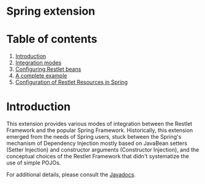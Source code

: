 Spring extension
================

Table of contents
=================

1.  [Introduction](/learn/guide/2.1#/13-restlet/28-restlet/70-restlet.html#dsy70-restlet_Introduction)
2.  [Integration
    modes](/learn/guide/2.1#/13-restlet/28-restlet/70-restlet/194-restlet.html "Spring extension - Integration modes")
3.  [Configuring Restlet
    beans](/learn/guide/2.1#/13-restlet/28-restlet/70-restlet/195-restlet.html "Spring extension - Configuring Restlet beans")
4.  [A complete
    example](/learn/guide/2.1#/13-restlet/28-restlet/70-restlet/196-restlet.html "Spring extension - A complete example")
5.  [Configuration of Restlet Resources in
    Spring](/learn/guide/2.1#/13-restlet/28-restlet/70-restlet/197-restlet.html "Spring extension - Configuration of Restlet resources")

Introduction
============

This extension provides various modes of integration between the Restlet
Framework and the popular Spring Framework. Historically, this extension
emerged from the needs of Spring users, stuck between the Spring's
mechanism of Dependency Injection mostly based on JavaBean setters
(Setter Injection) and constructor arguments (Constructor Injection),
and the conceptual choices of the Restlet Framework that didn't
systematize the use of simple POJOs. 

For additional details, please consult the
[Javadocs](http://restlet.org/learn/javadocs/2.0/jee/ext/org/restlet/ext/spring/package-summary.html).

